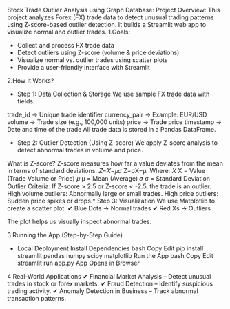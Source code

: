 Stock Trade Outlier Analysis using Graph Database:
Project Overview:
This project analyzes Forex (FX) trade data to detect unusual trading patterns using Z-score-based outlier detection. It builds a Streamlit web app to visualize normal and outlier trades.
1.Goals:
* Collect and process FX trade data
* Detect outliers using Z-score (volume & price deviations)
* Visualize normal vs. outlier trades using scatter plots
* Provide a user-friendly interface with Streamlit

2.How It Works?
* Step 1: Data Collection & Storage
We use sample FX trade data with fields:

trade_id → Unique trade identifier
currency_pair → Example: EUR/USD
volume → Trade size (e.g., 100,000 units)
price → Trade price
timestamp → Date and time of the trade
All trade data is stored in a Pandas DataFrame.

* Step 2: Outlier Detection (Using Z-score)
We apply Z-score analysis to detect abnormal trades in volume and price.

 What is Z-score?
Z-score measures how far a value deviates from the mean in terms of standard deviations.
𝑍=𝑋−𝜇𝜎
Z=σX−μ
​
Where:
𝑋
X = Value (Trade Volume or Price)
𝜇
μ = Mean (Average)
𝜎
σ = Standard Deviation
Outlier Criteria:
If Z-score > 2.5 or Z-score < -2.5, the trade is an outlier.
High volume outliers: Abnormally large or small trades.
High price outliers: Sudden price spikes or drops.* Step 3: Visualization
We use Matplotlib to create a scatter plot:
✔ Blue Dots → Normal trades
✔ Red Xs → Outliers

The plot helps us visually inspect abnormal trades.

3️ Running the App (Step-by-Step Guide)
* Local Deployment
Install Dependencies
bash
Copy
Edit
pip install streamlit pandas numpy scipy matplotlib
Run the App
bash
Copy
Edit
streamlit run app.py
App Opens in Browser 

4️ Real-World Applications
✔ Financial Market Analysis – Detect unusual trades in stock or forex markets.
✔ Fraud Detection – Identify suspicious trading activity.
✔ Anomaly Detection in Business – Track abnormal transaction patterns.
